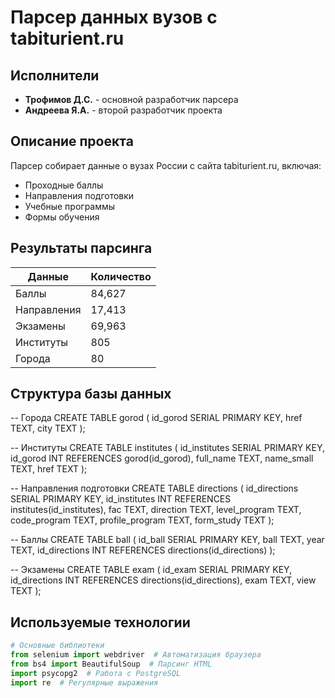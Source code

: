 # Парсер данных вузов с tabiturient.ru

## Исполнители
- **Трофимов Д.С.** - основной разработчик парсера
- **Андреева Я.А.** - второй разработчик проекта

## Описание проекта
Парсер собирает данные о вузах России с сайта tabiturient.ru, включая:
- Проходные баллы
- Направления подготовки
- Учебные программы
- Формы обучения

## Результаты парсинга
| Данные            | Количество |
|-------------------|------------|
| Баллы            | 84,627     |
| Направления      | 17,413     |
| Экзамены         | 69,963     |
| Институты        | 805        |
| Города           | 80         |

## Структура базы данных

-- Города
CREATE TABLE gorod (
    id_gorod SERIAL PRIMARY KEY,
    href TEXT,
    city TEXT
);

-- Институты
CREATE TABLE institutes (
    id_institutes SERIAL PRIMARY KEY,
    id_gorod INT REFERENCES gorod(id_gorod),
    full_name TEXT,
    name_small TEXT,
    href TEXT
);

-- Направления подготовки
CREATE TABLE directions (
    id_directions SERIAL PRIMARY KEY,
    id_institutes INT REFERENCES institutes(id_institutes),
    fac TEXT,
    direction TEXT,
    level_program TEXT,
    code_program TEXT,
    profile_program TEXT,
    form_study TEXT
);

-- Баллы
CREATE TABLE ball (
    id_ball SERIAL PRIMARY KEY,
    ball TEXT,
    year TEXT,
    id_directions INT REFERENCES directions(id_directions)
);

-- Экзамены
CREATE TABLE exam (
    id_exam SERIAL PRIMARY KEY,
    id_directions INT REFERENCES directions(id_directions),
    exam TEXT,
    view TEXT
);

## Используемые технологии
```python
# Основные библиотеки
from selenium import webdriver  # Автоматизация браузера
from bs4 import BeautifulSoup  # Парсинг HTML
import psycopg2  # Работа с PostgreSQL
import re  # Регулярные выражения
